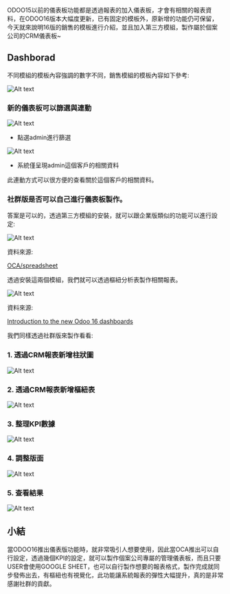 ODOO15以前的儀表板功能都是透過報表的加入儀表板，才會有相關的報表資料，在ODOO16版本大幅度更新，已有固定的模板外，原新增的功能仍可保留，今天就來說明16版的銷售的模板進行介紹，並且加入第三方模組，製作屬於個案公司的CRM儀表板~

## Dashborad

不同模組的模板內容強調的數字不同，銷售模組的模板內容如下參考:

![Alt text](https://ithelp.ithome.com.tw/upload/images/20230919/20161788SVp9plNjPs.png)

### 新的儀表板可以篩選與連動

![Alt text](https://ithelp.ithome.com.tw/upload/images/20230919/20161788XlfQ4fTCLp.png)

- 點選admin進行篩選

![Alt text](https://ithelp.ithome.com.tw/upload/images/20230919/20161788cQypk7XO7Z.png)

- 系統僅呈現admin這個客戶的相關資料

此連動方式可以很方便的查看關於這個客戶的相關資料。

### 社群版是否可以自己進行儀表板製作。

答案是可以的，透過第三方模組的安裝，就可以跟企業版類似的功能可以進行設定:

![Alt text](https://ithelp.ithome.com.tw/upload/images/20230919/20161788CvzWPo2SOp.png)

資料來源:

[OCA/spreadsheet](https://github.com/OCA/spreadsheet)

透過安裝這兩個模組，我們就可以透過樞紐分析表製作相關報表。

![Alt text](https://ithelp.ithome.com.tw/upload/images/20230919/20161788BaKaaNoYmC.png)

資料來源:

[Introduction to the new Odoo 16 dashboards](https://www.youtube.com/watch?v=KOSlYfhC9Rk)

我們同樣透過社群版來製作看看:

### 1. 透過CRM報表新增柱狀圖

![Alt text](https://ithelp.ithome.com.tw/upload/images/20230919/20161788ydHwG3kZRV.png)

### 2. 透過CRM報表新增樞紐表

![Alt text](https://ithelp.ithome.com.tw/upload/images/20230919/20161788SAYKkVvzvI.png)

### 3. 整理KPI數據

![Alt text](https://ithelp.ithome.com.tw/upload/images/20230919/20161788fWEevLgaeu.png)

### 4. 調整版面

![Alt text](https://ithelp.ithome.com.tw/upload/images/20230919/20161788z39e6XZ6UI.png)

### 5. 查看結果

![Alt text](https://ithelp.ithome.com.tw/upload/images/20230919/20161788Ryeg4QCBEM.png)

## 小結

當ODOO16推出儀表版功能時，就非常吸引人想要使用，因此當OCA推出可以自行設定，透過幾個KPI的設定，就可以製作個案公司專屬的管理儀表板，而且只要USER會使用GOOGLE SHEET，也可以自行製作想要的報表格式，製作完成就同步發佈出去，有樞紐也有視覺化，此功能讓系統報表的彈性大幅提升，真的是非常感謝社群的貢獻。
